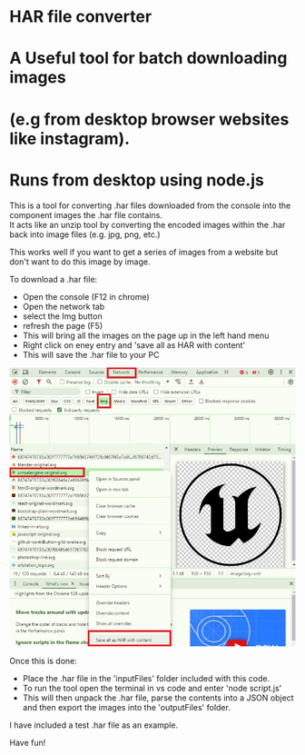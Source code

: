 # HAR file converter  
# A Useful tool for batch downloading images   
# (e.g from desktop browser websites like instagram).     
# Runs from desktop using node.js    

This is a tool for converting .har files downloaded from the console into the component images the .har file contains.  
It acts like an unzip tool by converting the encoded images within the .har back into image files (e.g. jpg, png, etc.)  

This works well if you want to get a series of images from a website but don't want to do this image by image.  

To download a .har file:  
- Open the console (F12 in chrome)  
- Open the network tab  
- select the Img button  
- refresh the page (F5)  
- This will bring all the images on the page up in the left hand menu    
- Right click on eney entry and 'save all as HAR with content'  
- This will save the .har file to your PC  

 ![How to export a .har](/img/How_to_export_har.jpg)  

Once this is done:
- Place the .har file in the 'inputFiles' folder included with this code.  
- To run the tool open the terminal in vs code and enter 'node script.js'  
- This will then unpack the .har file, parse the contents into a JSON object and then export the images into the 'outputFiles' folder.   

I have included a test .har file as an example.  

Have fun! 